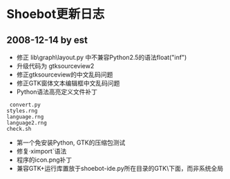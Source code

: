 # Shoebot更新日志 #

## 2008-12-14 by est ##

  * 修正 lib\graph\layout.py 中不兼容Python2.5的语法float("inf")
  * 升级代码为 gtksourceview2
  * 修正gtksourceview的中文乱码问题
  * 修正GTK窗体文本编辑框中文乱码问题
  * Python语法高亮定义文件补丁
```
 convert.py
styles.rng
language.rng
language2.rng
check.sh
```
  * 第一个免安装Python, GTK的压缩包测试
  * 修复·ximport`语法
  * 程序的icon.png补丁
  * 兼容GTK+运行库置放于shoebot-ide.py所在目录的GTK\下面，而非系统全局